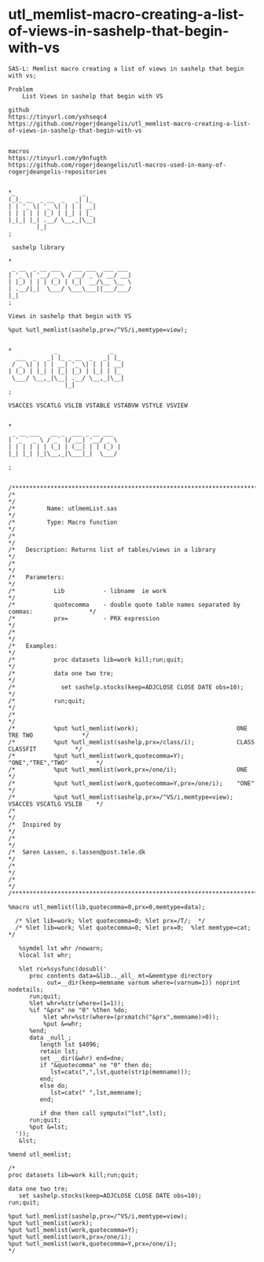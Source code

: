 # utl_memlist-macro-creating-a-list-of-views-in-sashelp-that-begin-with-vs
    SAS-L: Memlist macro creating a list of views in sashelp that begin with vs;                                        
                                                                                                                        
    Problem                                                                                                             
        List Views in sashelp that begin with VS                                                                        
                                                                                                                        
    github                                                                                                              
    https://tinyurl.com/yxhseqc4                                                                                        
    https://github.com/rogerjdeangelis/utl_memlist-macro-creating-a-list-of-views-in-sashelp-that-begin-with-vs         
                                                                                                                        
                                                                                                                        
    macros                                                                                                              
    https://tinyurl.com/y9nfugth                                                                                        
    https://github.com/rogerjdeangelis/utl-macros-used-in-many-of-rogerjdeangelis-repositories                          
                                                                                                                        
                                                                                                                        
    *_                   _                                                                                              
    (_)_ __  _ __  _   _| |_                                                                                            
    | | '_ \| '_ \| | | | __|                                                                                           
    | | | | | |_) | |_| | |_                                                                                            
    |_|_| |_| .__/ \__,_|\__|                                                                                           
            |_|                                                                                                         
    ;                                                                                                                   
                                                                                                                        
     sashelp library                                                                                                    
                                                                                                                        
    *                                                                                                                   
     _ __  _ __ ___   ___ ___  ___ ___                                                                                  
    | '_ \| '__/ _ \ / __/ _ \/ __/ __|                                                                                 
    | |_) | | | (_) | (_|  __/\__ \__ \                                                                                 
    | .__/|_|  \___/ \___\___||___/___/                                                                                 
    |_|                                                                                                                 
    ;                                                                                                                   
                                                                                                                        
    Views in sashelp that begin with VS                                                                                 
                                                                                                                        
    %put %utl_memlist(sashelp,prx=/^VS/i,memtype=view);                                                                 
                                                                                                                        
                                                                                                                        
    *            _               _                                                                                      
      ___  _   _| |_ _ __  _   _| |_                                                                                    
     / _ \| | | | __| '_ \| | | | __|                                                                                   
    | (_) | |_| | |_| |_) | |_| | |_                                                                                    
     \___/ \__,_|\__| .__/ \__,_|\__|                                                                                   
                    |_|                                                                                                 
    ;                                                                                                                   
                                                                                                                        
    VSACCES VSCATLG VSLIB VSTABLE VSTABVW VSTYLE VSVIEW                                                                 
                                                                                                                        
                                                                                                                        
    *                                                                                                                   
     _ __ ___   __ _  ___ _ __ ___                                                                                      
    | '_ ` _ \ / _` |/ __| '__/ _ \                                                                                     
    | | | | | | (_| | (__| | | (_) |                                                                                    
    |_| |_| |_|\__,_|\___|_|  \___/                                                                                     
                                                                                                                        
    ;                                                                                                                   
                                                                                                                        
                                                                                                                        
    /******************************************************************************************/                        
    /*                                                                                        */                        
    /*         Name: utlmemList.sas                                                           */                        
    /*         Type: Macro function                                                           */                        
    /*                                                                                        */                        
    /*   Description: Returns list of tables/views in a library                               */                        
    /*                                                                                        */                        
    /*   Parameters:                                                                          */                        
    /*           Lib           - libname  ie work                                             */                        
    /*           quotecomma    - double quote table names separated by commas:                */                        
    /*           prx=          - PRX expression                                               */                        
    /*                                                                                        */                        
    /*   Examples:                                                                            */                        
    /*           proc datasets lib=work kill;run;quit;                                        */                        
    /*           data one two tre;                                                            */                        
    /*             set sashelp.stocks(keep=ADJCLOSE CLOSE DATE obs=10);                       */                        
    /*           run;quit;                                                                    */                        
    /*                                                                                        */                        
    /*           %put %utl_memlist(work);                            ONE TRE TWO              */                        
    /*           %put %utl_memlist(sashelp,prx=/class/i);            CLASS CLASSFIT           */                        
    /*           %put %utl_memlist(work,quotecomma=Y);               "ONE","TRE","TWO"        */                        
    /*           %put %utl_memlist(work,prx=/one/i);                 ONE                      */                        
    /*           %put %utl_memlist(work,quotecomma=Y,prx=/one/i);    "ONE"                    */                        
    /*           %put %utl_memlist(sashelp,prx=/^VS/i,memtype=view); VSACCES VSCATLG VSLIB    */                        
    /*                                                                                        */                        
    /*  Inspired by                                                                           */                        
    /*                                                                                        */                        
    /*  Søren Lassen, s.lassen@post.tele.dk                                                   */                        
    /*                                                                                        */                        
    /*                                                                                        */                        
    /******************************************************************************************/                        
                                                                                                                        
    %macro utl_memlist(lib,quotecomma=0,prx=0,memtype=data);                                                            
                                                                                                                        
      /* %let lib=work; %let quotecomma=0; %let prx=/T/;  */                                                            
      /* %let lib=work; %let quotecomma=0; %let prx=0;  %let memtype=cat; */                                            
                                                                                                                        
       %symdel lst whr /nowarn;                                                                                         
       %local lst whr;                                                                                                  
                                                                                                                        
       %let rc=%sysfunc(dosubl('                                                                                        
          proc contents data=&lib.._all_ mt=&memtype directory                                                          
               out=__dir(keep=memname varnum where=(varnum=1)) noprint nodetails;                                       
          run;quit;                                                                                                     
          %let whr=%str(where=(1=1));                                                                                   
          %if "&prx" ne "0" %then %do;                                                                                  
              %let whr=%str(where=(prxmatch("&prx",memname)>0));                                                        
              %put &=whr;                                                                                               
          %end;                                                                                                         
          data _null_;                                                                                                  
             length lst $4096;                                                                                          
             retain lst;                                                                                                
             set __dir(&whr) end=dne;                                                                                   
             if "&quotecomma" ne "0" then do;                                                                           
                lst=catx(",",lst,quote(strip(memname)));                                                                
             end;                                                                                                       
             else do;                                                                                                   
                lst=catx(" ",lst,memname);                                                                              
             end;                                                                                                       
                                                                                                                        
             if dne then call symputx("lst",lst);                                                                       
          run;quit;                                                                                                     
          %put &=lst;                                                                                                   
      '));                                                                                                              
       &lst;                                                                                                            
                                                                                                                        
    %mend utl_memlist;                                                                                                  
                                                                                                                        
    /*                                                                                                                  
    proc datasets lib=work kill;run;quit;                                                                               
                                                                                                                        
    data one two tre;                                                                                                   
       set sashelp.stocks(keep=ADJCLOSE CLOSE DATE obs=10);                                                             
    run;quit;                                                                                                           
                                                                                                                        
    %put %utl_memlist(sashelp,prx=/^VS/i,memtype=view);                                                                 
    %put %utl_memlist(work);                                                                                            
    %put %utl_memlist(work,quotecomma=Y);                                                                               
    %put %utl_memlist(work,prx=/one/i);                                                                                 
    %put %utl_memlist(work,quotecomma=Y,prx=/one/i);                                                                    
    */                                                                                                                  
                                                                                                                        
                                                                                                                        
